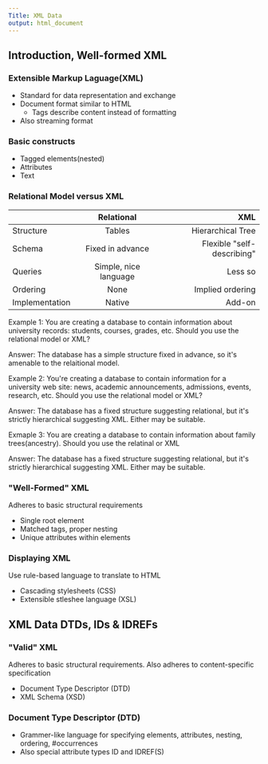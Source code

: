```yaml
---
Title: XML Data
output: html_document
---
```


## Introduction, Well-formed XML

### Extensible Markup Laguage(XML)  
* Standard for data representation and exchange
* Document format similar to HTML
  * Tags describe content instead of formatting
* Also streaming format

### Basic constructs

* Tagged elements(nested)
* Attributes
* Text

### Relational Model versus XML

|                | Relational          | XML                        |
| ---------------|:-------------------:| --------------------------:|
|   Structure    |  Tables             |Hierarchical Tree           |
|   Schema       |Fixed in advance     |Flexible "self-describing"  |
|   Queries      |Simple, nice language|Less so                     |
|   Ordering     |None                 |Implied ordering            |
| Implementation | Native              |Add-on                      |

Example 1: You are creating a database to contain information about university records: students, courses, grades, etc. Should you use the relational model or XML?

Answer: The database has a simple structure fixed in advance, so it's amenable to the relaitional model. 

Example 2: You're creating a database to contain information for a university web site: news, academic announcements, admissions, events, research, etc. Should you use the relational model or XML?

Answer: The database has a fixed structure suggesting relational, but it's strictly hierarchical suggesting XML. Either may be suitable.

Exmaple 3: You are creating a database to contain information about family trees(ancestry). Should you use the relatinal or XML

Answer: The database has a fixed structure suggesting relational, but it's strictly hierarchical suggesting XML. Either may be suitable.

### "Well-Formed" XML
Adheres to basic structural requirements
* Single root element
* Matched tags, proper nesting
* Unique attributes within elements

### Displaying XML
Use rule-based language to translate to HTML
* Cascading stylesheets (CSS)
* Extensible stleshee language (XSL)

## XML Data DTDs, IDs & IDREFs

### "Valid" XML
Adheres to basic structural requirements. Also adheres to content-specific specification
* Document Type Descriptor (DTD)
* XML Schema (XSD)

### Document Type Descriptor (DTD)
* Grammer-like language for specifying elements, attributes, nesting, ordering, #occurrences
* Also special attribute types ID and IDREF(S)


